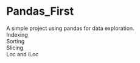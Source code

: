 # Pandas_First
A simple project using pandas for data exploration.<br />
Indexing<br />
Sorting<br />
Slicing<br />
Loc and iLoc<br />
